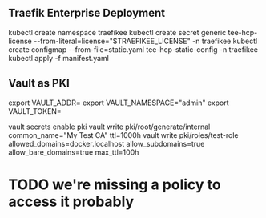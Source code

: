 ## Traefik Enterprise Deployment

kubectl create namespace traefikee
kubectl create secret generic tee-hcp-license --from-literal=license="$TRAEFIKEE_LICENSE" -n traefikee
kubectl create configmap --from-file=static.yaml tee-hcp-static-config -n traefikee
kubectl apply -f manifest.yaml

## Vault as PKI

export VAULT_ADDR=<vault private or public addr>
export VAULT_NAMESPACE="admin"
export VAULT_TOKEN=<generated on the UI>

vault secrets enable pki
vault write pki/root/generate/internal common_name="My Test CA" ttl=1000h
vault write pki/roles/test-role allowed_domains=docker.localhost allow_subdomains=true allow_bare_domains=true max_ttl=100h

# TODO we're missing a policy to access it probably
